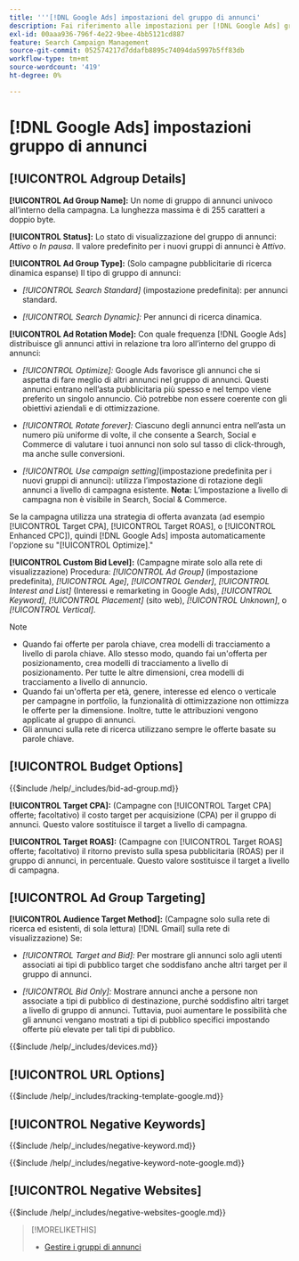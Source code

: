 ```yaml
---
title: '''[!DNL Google Ads] impostazioni del gruppo di annunci'
description: Fai riferimento alle impostazioni per [!DNL Google Ads] gruppi di annunci.
exl-id: 00aaa936-796f-4e22-9bee-4bb5121cd887
feature: Search Campaign Management
source-git-commit: 052574217d7ddafb8895c74094da5997b5ff83db
workflow-type: tm+mt
source-wordcount: '419'
ht-degree: 0%

---
```


# [!DNL Google Ads] impostazioni gruppo di annunci

## [!UICONTROL Adgroup Details]

**[!UICONTROL Ad Group Name]:** Un nome di gruppo di annunci univoco all’interno della campagna. La lunghezza massima è di 255 caratteri a doppio byte.

**[!UICONTROL Status]:** Lo stato di visualizzazione del gruppo di annunci: *Attivo* o *In pausa*. Il valore predefinito per i nuovi gruppi di annunci è *Attivo*.

**[!UICONTROL Ad Group Type]:** (Solo campagne pubblicitarie di ricerca dinamica espanse) Il tipo di gruppo di annunci:

* *[!UICONTROL Search Standard]* (impostazione predefinita): per annunci standard.

* *[!UICONTROL Search Dynamic]:* Per annunci di ricerca dinamica.

**[!UICONTROL Ad Rotation Mode]:** Con quale frequenza [!DNL Google Ads] distribuisce gli annunci attivi in relazione tra loro all’interno del gruppo di annunci:

* *[!UICONTROL Optimize]:* Google Ads favorisce gli annunci che si aspetta di fare meglio di altri annunci nel gruppo di annunci. Questi annunci entrano nell’asta pubblicitaria più spesso e nel tempo viene preferito un singolo annuncio. Ciò potrebbe non essere coerente con gli obiettivi aziendali e di ottimizzazione.

* *[!UICONTROL Rotate forever]:*   Ciascuno degli annunci entra nell’asta un numero più uniforme di volte, il che consente a Search, Social e Commerce di valutare i tuoi annunci non solo sul tasso di click-through, ma anche sulle conversioni.

* *[!UICONTROL Use campaign setting]*(impostazione predefinita per i nuovi gruppi di annunci): utilizza l’impostazione di rotazione degli annunci a livello di campagna esistente. **Nota:** L’impostazione a livello di campagna non è visibile in Search, Social &amp; Commerce.

Se la campagna utilizza una strategia di offerta avanzata (ad esempio [!UICONTROL Target CPA], [!UICONTROL Target ROAS], o [!UICONTROL Enhanced CPC]), quindi [!DNL Google Ads] imposta automaticamente l&#39;opzione su &quot;[!UICONTROL Optimize].&quot;

**[!UICONTROL Custom Bid Level]:** (Campagne mirate solo alla rete di visualizzazione) Procedura: *[!UICONTROL Ad Group]* (impostazione predefinita), *[!UICONTROL Age]*, *[!UICONTROL Gender]*, *[!UICONTROL Interest and List]* (Interessi e remarketing in Google Ads), *[!UICONTROL Keyword]*, *[!UICONTROL Placement]* (sito web), *[!UICONTROL Unknown]*, o *[!UICONTROL Vertical]*.

>[!NOTE]
>
>* Quando fai offerte per parola chiave, crea modelli di tracciamento a livello di parola chiave. Allo stesso modo, quando fai un&#39;offerta per posizionamento, crea modelli di tracciamento a livello di posizionamento. Per tutte le altre dimensioni, crea modelli di tracciamento a livello di annuncio.
>* Quando fai un&#39;offerta per età, genere, interesse ed elenco o verticale per campagne in portfolio, la funzionalità di ottimizzazione non ottimizza le offerte per la dimensione. Inoltre, tutte le attribuzioni vengono applicate al gruppo di annunci.
>* Gli annunci sulla rete di ricerca utilizzano sempre le offerte basate su parole chiave.

## [!UICONTROL Budget Options]

<!-- **[!UICONTROL Bid]:** -->

{{$include /help/_includes/bid-ad-group.md}}

**[!UICONTROL Target CPA]:** (Campagne con [!UICONTROL Target CPA] offerte; facoltativo) il costo target per acquisizione (CPA) per il gruppo di annunci. Questo valore sostituisce il target a livello di campagna.

**[!UICONTROL Target ROAS]:** (Campagne con [!UICONTROL Target ROAS] offerte; facoltativo) il ritorno previsto sulla spesa pubblicitaria (ROAS) per il gruppo di annunci, in percentuale. Questo valore sostituisce il target a livello di campagna.

## [!UICONTROL Ad Group Targeting]

**[!UICONTROL Audience Target Method]:** (Campagne solo sulla rete di ricerca ed esistenti, di sola lettura) [!DNL Gmail] sulla rete di visualizzazione) Se:

* *[!UICONTROL Target and Bid]:* Per mostrare gli annunci solo agli utenti associati ai tipi di pubblico target che soddisfano anche altri target per il gruppo di annunci.

* *[!UICONTROL Bid Only]:* Mostrare annunci anche a persone non associate a tipi di pubblico di destinazione, purché soddisfino altri target a livello di gruppo di annunci. Tuttavia, puoi aumentare le possibilità che gli annunci vengano mostrati a tipi di pubblico specifici impostando offerte più elevate per tali tipi di pubblico.

<!-- **[!UICONTROL Devices]:** -->

{{$include /help/_includes/devices.md}}

## [!UICONTROL URL Options]

<!-- **[!UICONTROL Tracking Template]:** -->

{{$include /help/_includes/tracking-template-google.md}}

## [!UICONTROL Negative Keywords]

<!-- **[!UICONTROL Negative Keywords]:** -->

{{$include /help/_includes/negative-keyword.md}}

<!-- Note for **[!UICONTROL Negative Keywords]:** -->

{{$include /help/_includes/negative-keyword-note-google.md}}

## [!UICONTROL Negative Websites]

<!-- **[!UICONTROL Negative Websites]:** -->

{{$include /help/_includes/negative-websites-google.md}}

>[!MORELIKETHIS]
>
>* [Gestire i gruppi di annunci](/help/search-social-commerce/campaign-management/campaigns/ad-group-manage.md)
